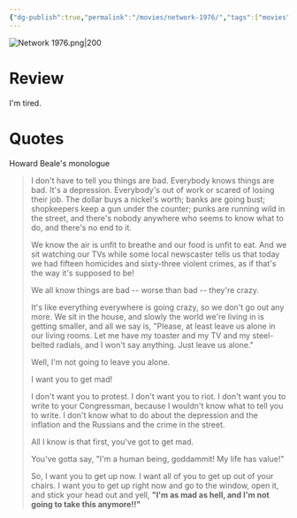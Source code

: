 ```yaml
---
{"dg-publish":true,"permalink":"/movies/network-1976/","tags":["movies"],"created":"2024-02-20","updated":"2025-03-13"}
---
```



![Network 1976.png|200](/img/user/Attachments/Network%201976.png)

# Review

I'm tired.

# Quotes

Howard Beale's monologue

> I don't have to tell you things are bad. Everybody knows things are bad. It's a depression. Everybody's out of work or scared of losing their job. The dollar buys a nickel's worth; banks are going bust; shopkeepers keep a gun under the counter; punks are running wild in the street, and there's nobody anywhere who seems to know what to do, and there's no end to it.
>
> We know the air is unfit to breathe and our food is unfit to eat. And we sit watching our TVs while some local newscaster tells us that today we had fifteen homicides and sixty-three violent crimes, as if that's the way it's supposed to be!
>
> We all know things are bad -- worse than bad -- they're crazy.
>
> It's like everything everywhere is going crazy, so we don't go out any more. We sit in the house, and slowly the world we're living in is getting smaller, and all we say is, "Please, at least leave us alone in our living rooms. Let me have my toaster and my TV and my steel-belted radials, and I won't say anything. Just leave us alone."
>
> Well, I'm not going to leave you alone.
>
> I want you to get mad!
>
> I don't want you to protest. I don't want you to riot. I don't want you to write to your Congressman, because I wouldn't know what to tell you to write. I don't know what to do about the depression and the inflation and the Russians and the crime in the street.
>
> All I know is that first, you've got to get mad.
>
> You've gotta say, "I'm a human being, goddammit! My life has value!"
>
> So, I want you to get up now. I want all of you to get up out of your chairs. I want you to get up right now and go to the window, open it, and stick your head out and yell, **"I'm as mad as hell, and I'm not going to take this anymore!!"**

